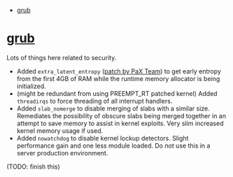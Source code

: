- [grub](#grub)

# [grub](grub)
Lots of things here related to security.

- Added `extra_latent_entropy` \([patch by PaX Team](https://patchwork.kernel.org/project/linux-kbuild/patch/20160524001736.135ae3cdc101ecec3232a493@gmail.com/)\) to get early entropy from the first 4GB of RAM while the runtime memory allocator is being initialized.
- (might be redundant from using PREEMPT_RT patched kernel) Added `threadirqs` to force threading of all interrupt handlers.
- Added `slab_nomerge` to disable merging of slabs with a similar size. Remediates the possibility of obscure slabs being merged together in an attempt to save memory to assist in kernel exploits. Very slim increased kernel memory usage if used.
- Added `nowatchdog` to disable kernel lockup detectors. Slight performance gain and one less module loaded. Do *not* use this in a server production environment.

(TODO: finish this)